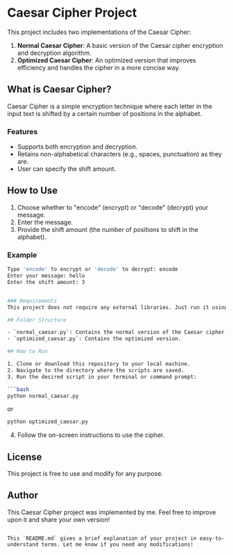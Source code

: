 # Caesar Cipher Project

This project includes two implementations of the Caesar Cipher:

1. **Normal Caesar Cipher**: A basic version of the Caesar cipher encryption and decryption algorithm.
2. **Optimized Caesar Cipher**: An optimized version that improves efficiency and handles the cipher in a more concise way.

## What is Caesar Cipher?

Caesar Cipher is a simple encryption technique where each letter in the input text is shifted by a certain number of positions in the alphabet. 

### Features
- Supports both encryption and decryption.
- Retains non-alphabetical characters (e.g., spaces, punctuation) as they are.
- User can specify the shift amount.

## How to Use

1. Choose whether to "encode" (encrypt) or "decode" (decrypt) your message.
2. Enter the message.
3. Provide the shift amount (the number of positions to shift in the alphabet).

### Example

```bash
Type 'encode' to encrypt or 'decode' to decrypt: encode
Enter your message: hello
Enter the shift amount: 3


### Requirements
This project does not require any external libraries. Just run it using Python.

## Folder Structure

- `normal_caesar.py`: Contains the normal version of the Caesar cipher.
- `optimized_caesar.py`: Contains the optimized version.

## How to Run

1. Clone or download this repository to your local machine.
2. Navigate to the directory where the scripts are saved.
3. Run the desired script in your terminal or command prompt:

```bash
python normal_caesar.py
```
or
```bash
python optimized_caesar.py
```

4. Follow the on-screen instructions to use the cipher.

## License

This project is free to use and modify for any purpose.

## Author

This Caesar Cipher project was implemented by me. Feel free to improve upon it and share your own version!
```

This `README.md` gives a brief explanation of your project in easy-to-understand terms. Let me know if you need any modifications!
